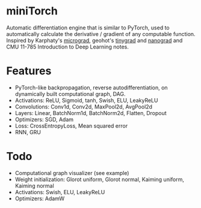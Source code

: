 # miniTorch

Automatic differentiation engine that is similar to PyTorch, used to automatically calculate the derivative
/ gradient of any computable function.
Inspired by Karphaty's [micrograd](https://github.com/karpathy/micrograd), geohot's [tinygrad](https://github.com/geohot/tinygrad) and [nanograd](https://github.com/PABannier/nanograd) and CMU 11-785 Introduction to Deep Learning notes.

# Features

- PyTorch-like backpropagation, reverse autodifferentiation,  on dynamically built computational graph, DAG.
- Activations: ReLU, Sigmoid, tanh, Swish, ELU, LeakyReLU
- Convolutions: Conv1d, Conv2d, MaxPool2d, AvgPool2d
- Layers: Linear, BatchNorm1d, BatchNorm2d, Flatten, Dropout
- Optimizers: SGD, Adam
- Loss: CrossEntropyLoss, Mean squared error
- RNN, GRU


# Todo
- Computational graph visualizer (see example)
- Weight initialization: Glorot uniform, Glorot normal, Kaiming uniform, Kaiming normal
- Activations: Swish, ELU, LeakyReLU
- Optimizers: AdamW
